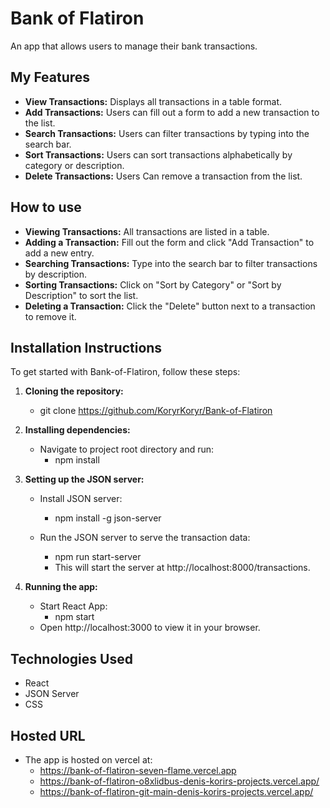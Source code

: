 # Bank of Flatiron

An app that allows users to manage their bank transactions.

## My Features

- **View Transactions:** Displays all transactions in a table format.
- **Add Transactions:** Users can fill out a form to add a new transaction to the list.
- **Search Transactions:** Users can filter transactions by typing into the search bar.
- **Sort Transactions:** Users can sort transactions alphabetically by category or description.
- **Delete Transactions:** Users Can remove a transaction from the list.

## How to use

- **Viewing Transactions:** All transactions are listed in a table.
- **Adding a Transaction:** Fill out the form and click "Add Transaction" to add a new entry.
- **Searching Transactions:** Type into the search bar to filter transactions by description.
- **Sorting Transactions:** Click on "Sort by Category" or "Sort by Description" to sort the list.
- **Deleting a Transaction:** Click the "Delete" button next to a transaction to remove it.


## Installation Instructions

To get started with Bank-of-Flatiron, follow these steps:

1. **Cloning the repository:**

   - git clone https://github.com/KoryrKoryr/Bank-of-Flatiron

2. **Installing dependencies:**

   - Navigate to project root directory and run:
     - npm install

3. **Setting up the JSON server:**

   - Install JSON server:

     - npm install -g json-server

   - Run the JSON server to serve the transaction data:
     - npm run start-server
     - This will start the server at http://localhost:8000/transactions.

4. **Running the app:**
   - Start React App:
     - npm start
   - Open http://localhost:3000 to view it in your browser.

## Technologies Used
- React
- JSON Server
- CSS

## Hosted URL
- The app is hosted on vercel at:
   - https://bank-of-flatiron-seven-flame.vercel.app
   - https://bank-of-flatiron-o8xlidbus-denis-korirs-projects.vercel.app/
   - https://bank-of-flatiron-git-main-denis-korirs-projects.vercel.app/
